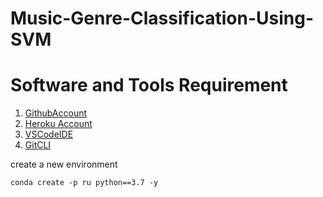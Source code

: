 # Music-Genre-Classification-Using-SVM
# Software and Tools Requirement

1. [GithubAccount](https://github.com)
2. [Heroku Account](https://heroku.com)
3. [VSCodeIDE](https://code.visualstudio.com/)
4. [GitCLI](https://git-scm.com/book/en/v2/Getting-Started-The-Command-Line)  

create a new environment

```
conda create -p ru python==3.7 -y
```
